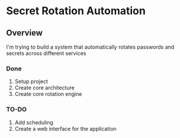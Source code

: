 # Secret Rotation Automation

## Overview

I'm trying to build a system that automatically rotates passwords and secrets across different services

### Done

1. Setup project
2. Create core architecture
3. Create core rotation engine

### TO-DO

1. Add scheduling
2. Create a web interface for the application
